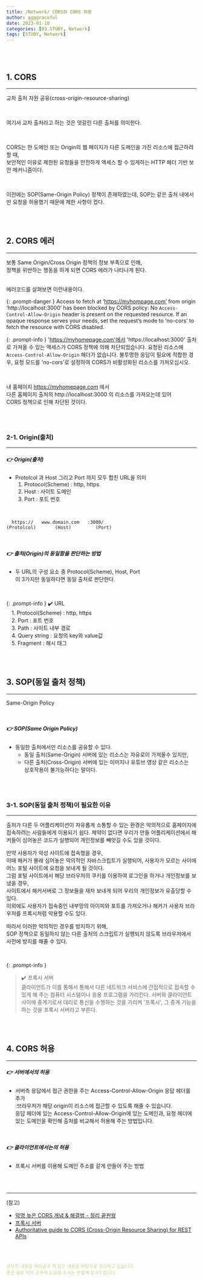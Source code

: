 ```yaml
---
title: /Network/ CORS와 CORS 허용
author: ggggraceful
date: 2023-01-10
categories: [03.STUDY, Network]
tags: [STUDY, Network]
---
```


<br/>
<br/>

## 1. CORS

---

교차 출처 자원 공유(cross-origin-resource-sharing)

<br/>

여기서 교차 출처라고 하는 것은 엇갈린 다른 출처를 의미한다.

<br/>

CORS는 
한 도메인 또는 Origin의 웹 페이지가 다른 도메인을 가진 리소스에 접근하려 할 때,  
보안적인 이유로 제한된 요청들을 안전하게 액세스 할 수 있게하는 HTTP 헤더 기반 보안 메커니즘이다.  

<br/>

이전에는 SOP(Same-Origin Policy) 정책이 존재하였는데,
SOP는 같은 출처 내에서만 요청을 허용했기 때문에 제한 사항이 컸다.

<br/>
<br/>

## 2. CORS 에러

----


 보통 Same Origin/Cross Origin 정책의 정보 부족으로 인해,  
 정책을 위반하는 행동을 하게 되면 CORS 에러가 나타나게 된다. 

<br/>
에러코드를 살펴보면 이런내용이다.

{: .prompt-danger }
Access to fetch at ‘https://myhompage.com’ from origin ‘http://localhost:3000’ has been blocked by CORS policy: No `Access-Control-Allow-Origin` header is present on the requested resource. If an opaque response serves your needs, set the request’s mode to ‘no-cors’ to fetch the resource with CORS disabled.

{: .prompt-info }
 'https://myhomepage.com'에서 'https://localhost:3000' 출처로 가져올 수 있는 액세스가 CORS 정책에 의해 차단되었습니다. 요청된 리소스에 `Access-Control-Allow-Origin` 헤더가 없습니다. 불투명한 응답이 필요에 적합한 경우, 요청 모드를 'no-cors'로 설정하여 CORS가 비활성화된 리소스를 가져오십시오.

<br/>

내 홈페이지 https://myhomepage.com 에서  
다른 홈페이지 출처의 http://localhost:3000 의 리소스를 가져오는데 있어  
CORS 정책으로 인해 차단된 것이다.  

<br/>
<br/>

### 2-1. Origin(출처)

---

##### 👉 Origin(출처)  
-  Protolcol 과 Host 그리고 Port 까지 모두 합친 URL을 의미
   1. Protocol(Scheme) : http, https
   2. Host : 사이트 도메인
   3. Port : 포트 번호

<br/>

```
  https://   www.domain.com   :3000/
(Protolcol)       (Host)         (Port) 
```

<br/>

##### 👉 출처(Origin)의 동일함을 판단하는 방법  
- 두 URL의 구성 요소 중 Protocol(Scheme), Host, Port   
  이 3가지만 동일하다면 동일 출처로 판단한다.

<br/>

{: .prompt-info }
✔️ ️URL  
　1. Protocol(Scheme) : http, https  
　2. Port : 포트 번호  
　3. Path : 사이트 내부 경로  
　4. Query string : 요청의 key와 value값  
　5. Fragment : 해시 태그 

<br/>
<br/>

## 3.  SOP(동일 출처 정책)

---

Same-Origin Policy 

<br/>

##### 👉 SOP(Same Origin Policy)  
- 동일한 출처에서만 리소스를 공유할 수 있다.  
   - 동일 출처(Same-Origin) 서버에 있는 리소스는 자유로이 가져올수 있지만,  
   - 다른 출처(Cross-Origin) 서버에 있는 이미지나 유튜브 영상 같은 리소스는  
     상호작용이 불가능하다는 말이다.

<br/>
<br/>

### 3-1. SOP(동일 출처 정책)이 필요한 이유

---

 출처가 다른 두 어플리케이션이 자유롭게 소통할 수 있는 환경은 악의적으로 홈페이지에 접속하려는 사람들에게 이용되기 쉽다. 제약이 없다면 우리가 만들 어플리케이션에서 해커들이 심어놓은 코드가 실행되어 개인정보를 빼앗길 수도 있을 것이다.

만약 사용자가 악성 사이트에 접속했을 경우,  
이때 해커가 몰래 심어놓은 악의적인 자바스크립트가 실행되어, 사용자가 모르는 사이에 어느 포털 사이트에 요청을 보내게 될 것이다.  
 그럼 포털 사이트에서 해당 브라우저의 쿠키를 이용하여 로그인을 하거나 개인정보를 보냈을 경우,  
사이트에서 해커서버로 그 정보들을 재차 보내게 되어 우리의 개인정보가 유출당할 수 있다.  
이외에도 사용자가 접속중인 내부망의 아이피와 포트를 가져오거나 해커가 사용자 브라우저를 프록시처럼 악용할 수도 있다. 

따라서 이러한 악의적인 경우를 방지하기 위해,  
SOP 정책으로 동일하지 않는 다른 출처의 스크립트가 실행되지 않도록 브라우저에서 사전에 방지를 해줄 수 있다.    

<br/>

{: .prompt-info }
> ✔️ 프록시 서버  
> 클라이언트가 이를 통해서 통해서 다른 네트워크 서비스에 간접적으로 접속할 수 있게 해 주는 컴퓨터 시스템이나 응용 프로그램을 가리킨다. 서버와 클라이언트 사이에 중계기로서 대리로 통신을 수행하는 것을 가리켜 '프록시', 그 중계 기능을 하는 것을 프록시 서버라고 부른다.

<br/>
<br/>

## 4. CORS 허용

---

##### 👉 서버에서의 허용
  - 서버측 응답에서 접근 권한을 주는 Access-Control-Allow-Origin 응답 헤더를 추가  
    :브라우저가 해당 origin이 리소스에 접근할 수 있도록 해줄 수 있습니다.  
     응답 헤더에 있는 Access-Control-Allow-Origin에 있는 도메인과, 요청 헤더에 있는 도메인을 확인해 출처를 비교해서 허용해 주는 방법입니다.  

<br/>

##### 👉 클라이언트에서는의 허용  
  - 프록시 서버를 이용해 도메인 주소를 같게 만들어 주는 방법

<br/>
<br/>

---

(참고)

- [악명 높은 CORS 개념 & 해결법 - 정리 끝판왕](https://inpa.tistory.com/entry/WEB-%F0%9F%93%9A-CORS-%F0%9F%92%AF-%EC%A0%95%EB%A6%AC-%ED%95%B4%EA%B2%B0-%EB%B0%A9%EB%B2%95-%F0%9F%91%8F)
- [프록시 서버](https://ko.wikipedia.org/wiki/%ED%94%84%EB%A1%9D%EC%8B%9C_%EC%84%9C%EB%B2%84)
- [Authoritative guide to CORS (Cross-Origin Resource Sharing) for REST APIs](https://www.moesif.com/blog/technical/cors/Authoritative-Guide-to-CORS-Cross-Origin-Resource-Sharing-for-REST-APIs/)

<br/>
<br/>

<span style="font-size: 12px; color:  #cbce91"> 공부한 내용을 여러글과 책 읽은 내용을 바탕으로 정리하고 있습니다.</span>  
<span style="font-size: 12px; color:  #cbce91"> 좋은 글로 저의 공부에 도움을 주시는 분들께 감사드립니다. </span>

<!--

❤️면접예상질문 ❤️
- CORS에 대해서 설명해보세요.
- CORS 에러 해결 방법은 뭔가요?

-->


